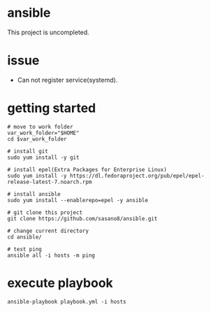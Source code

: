 # ansible

This project is uncompleted.

# issue
- Can not register service(systemd).

# getting started

```
# move to work folder
var_work_folder="$HOME"
cd $var_work_folder

# install git
sudo yum install -y git

# install epel(Extra Packages for Enterprise Linux) 
sudo yum install -y https://dl.fedoraproject.org/pub/epel/epel-release-latest-7.noarch.rpm

# install ansible
sudo yum install --enablerepo=epel -y ansible

# git clone this project
git clone https://github.com/sasano8/ansible.git

# change current directory
cd ansible/

# test ping
ansible all -i hosts -m ping

```


# execute playbook
```
ansible-playbook playbook.yml -i hosts

```
